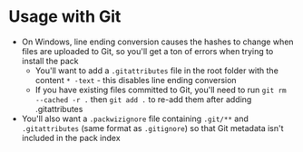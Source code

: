 # Usage with Git

- On Windows, line ending conversion causes the hashes to change when files are uploaded to Git, so you'll get a ton of errors when trying to install the pack
	- You'll want to add a `.gitattributes` file in the root folder with the content `* -text` - this disables line ending conversion
	- If you have existing files committed to Git, you'll need to run `git rm --cached -r .` then `git add .` to re-add them after adding .gitattributes
- You'll also want a `.packwizignore` file containing `.git/**` and `.gitattributes` (same format as `.gitignore`) so that Git metadata isn't included in the pack index
